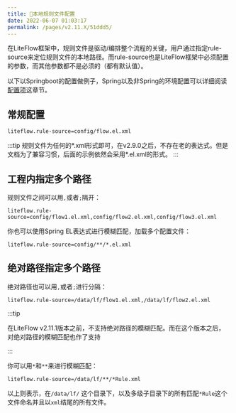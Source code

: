 ```yaml
---
title: 📕本地规则文件配置
date: 2022-06-07 01:03:17
permalink: /pages/v2.11.X/51ddd5/
---
```


在LiteFlow框架中，规则文件是驱动/编排整个流程的关键，用户通过指定rule-source来定位规则文件的本地路径。而rule-source也是LiteFlow框架中必须配置的参数，而其他参数都不是必须的（都有默认值）。

以下以Springboot的配置做例子，Spring以及非Spring的环境配置可以详细阅读[配置项](/pages/v2.11.X/b70ec8/)这章节。



## 常规配置

```properties
liteflow.rule-source=config/flow.el.xml
```

:::tip
规则文件为任何的*.xml形式即可，在v2.9.0之后，不存在老的表达式。但是文档为了兼容习惯，后面的示例依然会采用*.el.xml的形式。
:::


## 工程内指定多个路径

规则文件之间可以用`,`或者`;`隔开：

```properties
liteflow.rule-source=config/flow1.el.xml,config/flow2.el.xml,config/flow3.el.xml
```

你也可以使用Spring EL表达式进行模糊匹配，加载多个配置文件：

```properties
liteflow.rule-source=config/**/*.el.xml
```



## 绝对路径指定多个路径

绝对路径也可以用`,`或者`;`进行分隔：

```properties
liteflow.rule-source=/data/lf/flow1.el.xml,/data/lf/flow2.el.xml
```



:::tip

在LiteFlow v2.11.1版本之前，不支持绝对路径的模糊匹配。而在这个版本之后，对绝对路径的模糊匹配也作了支持

:::



你可以用`*`和`**`来进行模糊匹配：

```properties
liteflow.rule-source=/data/lf/**/*Rule.xml
```

以上则表示，在`/data/lf/` 这个目录下，以及多级子目录下的所有匹配`*Rule`这个文件命名并且以`xml`结尾的所有文件。